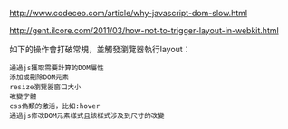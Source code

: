 http://www.codeceo.com/article/why-javascript-dom-slow.html

http://gent.ilcore.com/2011/03/how-not-to-trigger-layout-in-webkit.html

如下的操作會打破常規，並觸發瀏覽器執行layout：

    通過js獲取需要計算的DOM屬性
    添加或刪除DOM元素
    resize瀏覽器窗口大小
    改變字體
    css偽類的激活，比如:hover
    通過js修改DOM元素樣式且該樣式涉及到尺寸的改變


